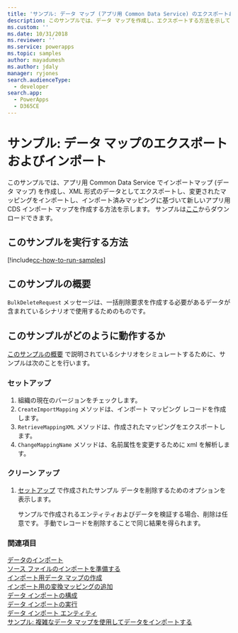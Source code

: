 ```yaml
---
title: 'サンプル: データ マップ (アプリ用 Common Data Service) のエクスポートおよびインポート | Microsoft Docs'
description: このサンプルでは、データ マップを作成し、エクスポートする方法を示しています。
ms.custom: ''
ms.date: 10/31/2018
ms.reviewer: ''
ms.service: powerapps
ms.topic: samples
author: mayadumesh
ms.author: jdaly
manager: ryjones
search.audienceType:
  - developer
search.app:
  - PowerApps
  - D365CE
---
```

# <a name="sample-export-and-import-a-data-map"></a>サンプル: データ マップのエクスポートおよびインポート

このサンプルでは、アプリ用 Common Data Service でインポートマップ (データ マップ) を作成し、XML 形式のデータとしてエクスポートし、変更されたマッピングをインポートし、インポート済みマッピングに基づいて新しいアプリ用 CDS インポート マップを作成する方法を示します。 サンプルは[ここ](https://github.com/Microsoft/PowerApps-Samples/tree/master/cds/orgsvc/C%23/ExportImportDataMap)からダウンロードできます。

## <a name="how-to-run-this-sample"></a>このサンプルを実行する方法

[!include[cc-how-to-run-samples](../../includes/cc-how-to-run-samples.md)]

## <a name="what-this-sample-does"></a>このサンプルの概要

`BulkDeleteRequest` メッセージは、一括削除要求を作成する必要があるデータが含まれているシナリオで使用するためのものです。

## <a name="how-this-sample-works"></a>このサンプルがどのように動作するか

[このサンプルの概要](#what-this-sample-does) で説明されているシナリオをシミュレートするために、サンプルは次のことを行います。

### <a name="setup"></a>セットアップ

1. 組織の現在のバージョンをチェックします。 
2. `CreateImportMapping` メソッドは、インポート マッピング レコードを作成します。
3. `RetrieveMappingXML` メソッドは、作成されたマッピングをエクスポートします。
4. `ChangeMappingName` メソッドは、名前属性を変更するために xml を解析します。

### <a name="clean-up"></a>クリーン アップ

1. [セットアップ](#setup) で作成されたサンプル データを削除するためのオプションを表示します。

    サンプルで作成されるエンティティおよびデータを検証する場合、削除は任意です。 手動でレコードを削除することで同じ結果を得られます。


### <a name="see-also"></a>関連項目

[データのインポート](../../import-data.md)<br />
[ソース ファイルのインポートを準備する](../../prepare-source-files-import.md)<br />
[インポート用データ マップの作成](../../create-data-maps-for-import.md)<br />
[インポート用の変換マッピングの追加](../../add-transformation-mappings-import.md)<br />
[データ インポートの構成](../../configure-data-import.md)<br />
[データ インポートの実行](../../run-data-import.md)<br />
[データ インポート エンティティ](../../data-import-entities.md)<br />
[サンプル: 複雑なデータ マップを使用してデータをインポートする](import-data-complex-data-map.md)<br />
